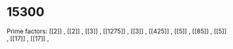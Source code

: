 # 15300

Prime factors: [[2]] , [[2]] , [[3]] , [[1275]] , [[3]] , [[425]] , [[5]] , [[85]] , [[5]] , [[17]] , [[17]] , 